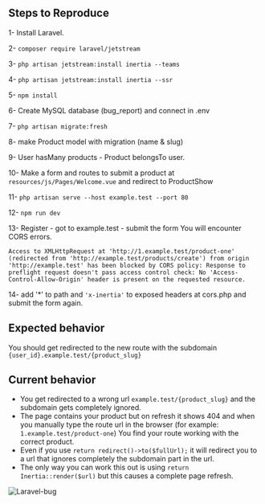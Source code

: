 ## Steps to Reproduce

1- Install Laravel.

2- `composer require laravel/jetstream`

3- `php artisan jetstream:install inertia --teams`

4- `php artisan jetstream:install inertia --ssr`

5- `npm install`

6- Create MySQL database (bug_report) and connect in .env

7- `php artisan migrate:fresh`

8- make Product model with migration (name & slug)

9- User hasMany products - Product belongsTo user.

10- Make a form and routes to submit a product at `resources/js/Pages/Welcome.vue` and redirect to ProductShow

11- `php artisan serve --host example.test --port 80`

12- `npm run dev`

13- Register - got to example.test - submit the form
You will encounter CORS errors.

```
Access to XMLHttpRequest at 'http://1.example.test/product-one' (redirected from 'http://example.test/products/create') from origin 'http://example.test' has been blocked by CORS policy: Response to preflight request doesn't pass access control check: No 'Access-Control-Allow-Origin' header is present on the requested resource.
```

14- add '\*' to path and `'x-inertia'` to exposed headers at cors.php and submit the form again.

## Expected behavior

You should get redirected to the new route with the subdomain `{user_id}.example.test/{product_slug}`

## Current behavior

-   You get redirected to a wrong url `example.test/{product_slug}` and the subdomain gets completely ignored.
-   The page contains your product but on refresh it shows 404 and when you manually type the route url in the browser (for example: `1.example.test/product-one`) You find your route working with the correct product.
- Even if you use `return redirect()->to($fullUrl);` it will redirect you to a url that ignores completely the subdomain part in the url.
- The only way you can work this out is using `return Inertia::render($url)` but this causes a complete page refresh.

![Laravel-bug](https://dev-to-uploads.s3.amazonaws.com/uploads/articles/upf75jcfjdjbfy4jg31m.gif)

